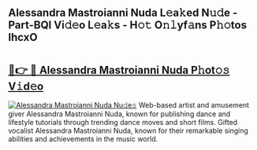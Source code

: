 ## Alessandra Mastroianni Nuda L𝚎a𝚔ed N𝚞𝚍e - Part-BQl Vi𝚍𝚎o L𝚎a𝚔s - H𝚘𝚝 O𝚗𝚕yf𝚊ns P𝚑𝚘tos lhcxO

# <h2><a href="http://kfajmu.oniu.top/?m=Alessandra+Mastroianni+Nuda">🔗👉 🔴 Alessandra Mastroianni Nuda P𝚑ot𝚘𝚜 V𝚒d𝚎o</a></h2>

[![Alessandra Mastroianni Nuda Nu𝚍e𝚜](https://i.imgur.com/0qMVB7G.gif)](http://kfajmu.oniu.top/?m=Alessandra+Mastroianni+Nuda)
Web-based artist and amusement giver Alessandra Mastroianni Nuda, known for publishing dance and lifestyle tutorials through trending dance moves and short films. Gifted vocalist Alessandra Mastroianni Nuda, known for their remarkable singing abilities and achievements in the music world.  
